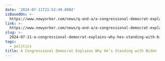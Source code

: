 ```yaml
---
date: '2024-07-11T21:52:49.000Z'
isBasedOn: >-
  https://www.newyorker.com/news/q-and-a/a-congressional-democrat-explains-why-hes-standing-with-biden
link: >-
  https://www.newyorker.com/news/q-and-a/a-congressional-democrat-explains-why-hes-standing-with-biden
slug: >-
  2024-07-11-a-congressional-democrat-explains-why-hes-standing-with-biden-or-the-new-yo
tags:
  - politics
title: A Congressional Democrat Explains Why He’s Standing with Biden | The New Yo
---
```

 
